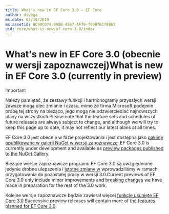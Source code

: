 ```yaml
---
title: What's new in EF Core 3.0 — EF Core
author: divega
ms.date: 02/19/2019
ms.assetid: 8C90C074-0A5B-4567-AF79-799B7BC78062
uid: core/what-is-new/ef-core-3.0/index
---
```


# <a name="what-is-new-in-ef-core-30-currently-in-preview"></a><span data-ttu-id="aeffc-102">What's new in EF Core 3.0 (obecnie w wersji zapoznawczej)</span><span class="sxs-lookup"><span data-stu-id="aeffc-102">What is new in EF Core 3.0 (currently in preview)</span></span>

> [!IMPORTANT]
> <span data-ttu-id="aeffc-103">Należy pamiętać, że zestawy funkcji i harmonogramy przyszłych wersji zawsze mogą ulec zmianie i czasu, mimo że firma Microsoft podejmie próbę tej strony na bieżąco, jego mogą nie odzwierciedlać najnowszych plany na wszystkich.</span><span class="sxs-lookup"><span data-stu-id="aeffc-103">Please note that the feature sets and schedules of future releases are always subject to change, and although we will try to keep this page up to date, it may not reflect our latest plans at all times.</span></span>

<span data-ttu-id="aeffc-104">EF Core 3.0 jest obecnie w fazie projektowania i jest dostępna jako [pakiety opublikowane w galerii NuGet w wersji zapoznawczej](https://www.nuget.org/packages/Microsoft.EntityFrameworkCore/).</span><span class="sxs-lookup"><span data-stu-id="aeffc-104">EF Core 3.0 is currently under development and available as [preview packages published to the NuGet Gallery](https://www.nuget.org/packages/Microsoft.EntityFrameworkCore/).</span></span> 

<span data-ttu-id="aeffc-105">Bieżące wersje zapoznawcze programu EF Core 3.0 są uwzględnione jedynie drobne ulepszenia i [istotne zmiany w](xref:core/what-is-new/ef-core-3.0/breaking-changes) wprowadziliśmy w ramach przygotowania do pozostałej pracy w wersji 3.0.</span><span class="sxs-lookup"><span data-stu-id="aeffc-105">Current previews of EF Core 3.0 only include minor improvements and [breaking changes](xref:core/what-is-new/ef-core-3.0/breaking-changes) we have made in preparation for the rest of the 3.0 work.</span></span> 

<span data-ttu-id="aeffc-106">Kolejne wersje zapoznawcze będzie zawierał więcej [funkcje usunięte EF Core 3.0](xref:core/what-is-new/ef-core-3.0/features).</span><span class="sxs-lookup"><span data-stu-id="aeffc-106">Successive preview releases will contain more of [the features planned for EF Core 3.0](xref:core/what-is-new/ef-core-3.0/features).</span></span>
